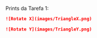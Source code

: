 Prints da Tarefa 1:

```markdown
![Rotate X](images/TriangleX.png)
```

```markdown
![Rotate Y](images/TriangleY.png)
```